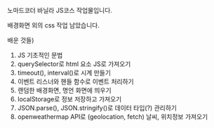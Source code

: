 노마드코더 바닐라 JS코스 작업물입니다.

배경화면 외의 css 작업 남았습니다.

배운 것들)
1. JS 기초적인 문법
2. querySelector로 html 요소 JS로 가져오기
3. timeout(), interval()로 시계 만들기
4. 이벤트 리스너와 핸들 함수로 이벤트 처리하기
5. 랜덤한 배경화면, 명언 화면에 띄우기
6. localStorage로 정보 저장하고 가져오기
7. JSON.parse(), JSON.stringify()로 데이터 타입(?) 관리하기
8. openweathermap API로 (geolocation, fetch) 날씨, 위치정보 가져오기
